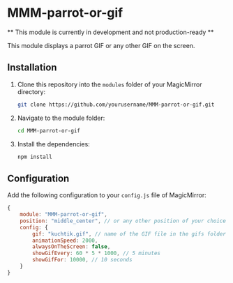 # MMM-parrot-or-gif

** This module is currently in development and not production-ready **

This module displays a parrot GIF or any other GIF on the screen.

## Installation

1. Clone this repository into the `modules` folder of your MagicMirror directory:
    ```sh
    git clone https://github.com/yourusername/MMM-parrot-or-gif.git
    ```

2. Navigate to the module folder:
    ```sh
    cd MMM-parrot-or-gif
    ```

3. Install the dependencies:
    ```sh
    npm install
    ```

## Configuration

Add the following configuration to your `config.js` file of MagicMirror:

```js
{
    module: "MMM-parrot-or-gif",
    position: "middle_center", // or any other position of your choice
    config: {
        gif: "kuchtik.gif", // name of the GIF file in the gifs folder
        animationSpeed: 2000,
        alwaysOnTheScreen: false,
        showGifEvery: 60 * 5 * 1000, // 5 minutes
        showGifFor: 10000, // 10 seconds
    }
}